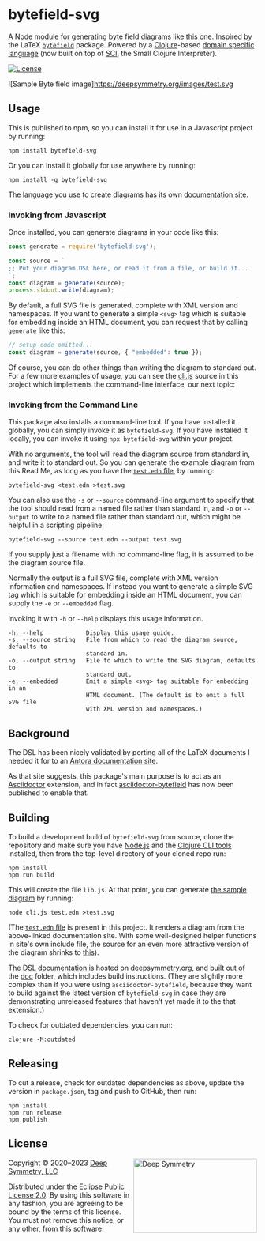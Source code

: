# bytefield-svg

A Node module for generating byte field diagrams like
[this one](https://deepsymmetry.org/images/test.svg).
Inspired by the LaTeX [`bytefield`](https://ctan.org/pkg/bytefield?lang=en)
package. Powered by a [Clojure](https://clojure.org)-based
[domain specific language](https://bytefield-svg.deepsymmetry.org/)
(now built on top of [SCI](https://github.com/borkdude/sci), the
Small Clojure Interpreter).

[![License](https://img.shields.io/badge/License-Eclipse%20Public%20License%202.0-blue.svg)](#license)

![Sample Byte field image]https://deepsymmetry.org/images/test.svg

## Usage

This is published to npm, so you can install it for use in a Javascript
project by running:

    npm install bytefield-svg

Or you can install it globally for use anywhere by running:

    npm install -g bytefield-svg

The language you use to create diagrams has its own
[documentation site](https://bytefield-svg.deepsymmetry.org/).

### Invoking from Javascript

Once installed, you can generate diagrams in your code like this:

```javascript
const generate = require('bytefield-svg');

const source = `
;; Put your diagram DSL here, or read it from a file, or build it...
`;
const diagram = generate(source);
process.stdout.write(diagram);
```

By default, a full SVG file is generated, complete with XML version
and namespaces. If you want to generate a simple `<svg>` tag which is
suitable for embedding inside an HTML document, you can request that
by calling `generate` like this:

```javascript
// setup code omitted...
const diagram = generate(source, { "embedded": true });
```

Of course, you can do other things than writing the diagram to standard out.
For a few more examples of usage, you can see the
[cli.js](https://github.com/Deep-Symmetry/bytefield-svg/blob/master/cli.js)
source in this project which implements the command-line interface, our next
topic:

### Invoking from the Command Line

This package also installs a command-line tool. If you have installed it
globally, you can simply invoke it as `bytefield-svg`. If you have installed
it locally, you can invoke it using `npx bytefield-svg` within your project.

With no arguments, the tool will read the diagram source from standard in, and
write it to standard out. So you can generate the example diagram from this
Read Me, as long as you have the [`test.edn`
file](https://github.com/Deep-Symmetry/bytefield-svg/blob/master/test.edn),
by running:

    bytefield-svg <test.edn >test.svg

You can also use the `-s` or `--source` command-line argument to specify
that the tool should read from a named file rather than standard in, and
`-o` or `--output` to write to a named file rather than standard out, which
might be helpful in a scripting pipeline:

    bytefield-svg --source test.edn --output test.svg

If you supply just a filename with no command-line flag, it is assumed
to be the diagram source file.

Normally the output is a full SVG file, complete with XML version
information and namespaces. If instead you want to generate a simple
SVG tag which is suitable for embedding inside an HTML document, you
can supply the `-e` or `--embedded` flag.

Invoking it with `-h` or `--help` displays this usage information.

    -h, --help            Display this usage guide.
    -s, --source string   File from which to read the diagram source, defaults to
                          standard in.
    -o, --output string   File to which to write the SVG diagram, defaults to
                          standard out.
    -e, --embedded        Emit a simple <svg> tag suitable for embedding in an
                          HTML document. (The default is to emit a full SVG file
                          with XML version and namespaces.)

## Background

The DSL has been nicely validated by porting all of the LaTeX
documents I needed it for to an [Antora documentation
site](https://djl-analysis.deepsymmetry.org/djl-analysis/track_metadata.html).

As that site suggests, this package's main purpose is to act as an
[Asciidoctor](https://asciidoctor.org) extension, and in fact
[asciidoctor-bytefield](https://github.com/Deep-Symmetry/asciidoctor-bytefield)
has now been published to enable that.

## Building

To build a development build of `bytefield-svg` from source, clone the
repository and make sure you have [Node.js](https://nodejs.org/en/)
and the [Clojure CLI
tools](https://clojure.org/guides/getting_started) installed, then
from the top-level directory of your cloned repo run:

    npm install
    npm run build

This will create the file `lib.js`. At that point, you can generate
[the sample diagram](https://deepsymmetry.org/images/test.svg) by running:

    node cli.js test.edn >test.svg

(The [`test.edn`
file](https://github.com/Deep-Symmetry/bytefield-svg/blob/master/test.edn)
is present in this project. It renders a diagram from the above-linked
documentation site. With some well-designed helper
functions in site's own include file, the source for an even
more attractive version of the diagram shrinks to
[this](https://github.com/Deep-Symmetry/dysentery/blob/379555f21244354c4dc0c9711c8cb3a3552bc64b/doc/modules/ROOT/examples/dbserver_shared.edn)).

The [DSL documentation](https://bytefield-svg.deepsymmetry.org/) is
hosted on deepsymmetry.org, and built out of the [doc](doc) folder,
which includes build instructions. (They are slightly more complex
than if you were using `asciidoctor-bytefield`, because they want to
build against the latest version of `bytefield-svg` in case they are
demonstrating unreleased features that haven't yet made it to the that
extension.)

To check for outdated dependencies, you can run:

    clojure -M:outdated

## Releasing

To cut a release, check for outdated dependencies as above, update the
version in `package.json`, tag and push to GitHub, then run:

    npm install
    npm run release
    npm publish

## License

<a href="http://deepsymmetry.org"><img align="right" alt="Deep Symmetry"
 src="doc/assets/DS-logo-github.png" width="250" height="150"></a>

Copyright © 2020–2023 [Deep Symmetry, LLC](http://deepsymmetry.org)

Distributed under the [Eclipse Public License
2.0](https://opensource.org/licenses/EPL-2.0). By using this software
in any fashion, you are agreeing to be bound by the terms of this
license. You must not remove this notice, or any other, from this
software.
